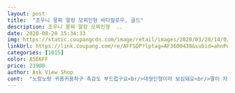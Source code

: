 ```yaml
---
layout: post 
title:  "조우니 뭉찌 말캉 모찌인형 바디필로우, 골드" 
description: 조우니 뭉찌 말캉 모찌인형  ..
date: 2020-08-28 15:34:33 
img: https://static.coupangcdn.com/image/retail/images/2020/03/20/14/0/e0317971-f927-4c45-a3d6-5f578a55f7a6.jpg 
linkUrl: https://link.coupang.com/re/AFFSDP?lptag=AF3600438&subid=ahnPublicAsk&pageKey=1375988358&itemId=2409264934&vendorItemId=70403826070&traceid=V0-113-02ab1b17e7155d33 
categories: [1015] 
color: A566FF 
price: 23900 
author: Ask View Shop 
cont:  "노랑노랑 귀욤귀욤하구 촉감도 부드럽구요<br/>대형인형이라 보심돼요<br/>딸이 자꾸 탐을내서 하나 더 사러왔어요<br/>라이언모찌인형 느낌이 좋아서 안고잤으면 좋겠다싶었는데<br/>번창하세요^^<br/>보들보들하고 말랑말랑 거려서 좋고 껴안고 잘 때도 좋아요<br/>빠른배송받고 하루 잠을 청하고 후기 올려요^^<br/>솜이랑 커버가 일체형이고<br/>우리 아이 잠자리 칭구해주려고 구매했어요<br/>재구매 고고해요<br/>제가 너무도 원했던 상품입니다<br/>쫀쫀해요<br/>착한가격에 좋은상품 감사드려요<br/>키173 인데 제가 안고자기에도 길어서 너무편합니다<br/>폭신폭신한지 껴안고 잘 자더라구요<br/>" 
---
```

